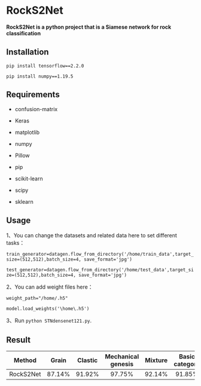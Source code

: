 # RockS2Net

**RockS2Net is a python project that is a Siamese network for rock classification**

## Installation

`pip install tensorflow==2.2.0`

`pip install numpy==1.19.5`

## Requirements
- confusion-matrix

- Keras

- matplotlib

- numpy

- Pillow

- pip

- scikit-learn

- scipy

- sklearn

## Usage
1、You can change the datasets and related data here to set different tasks：

`train_generator=datagen.flow_from_directory('/home/train_data',target_size=(512,512),batch_size=4, save_format='jpg')`

`test_generator=datagen.flow_from_directory('/home/test_data',target_size=(512,512),batch_size=4, save_format='jpg')`

2、You can add weight files here：

`weight_path="/home/.h5"`

`model.load_weights('\home\.h5')`

3、Run `python STNdensenet121.py`.

## Result

| Method |   Grain   | Clastic | Mechanical genesis | Mixture | Basic category |
|:--------------:|:---------:|:-----:|:------------------:|:-----:|:----:|
| RockS2Net | 87.14%    | 91.92% |    97.75%   | 92.14% | 91.85% |
